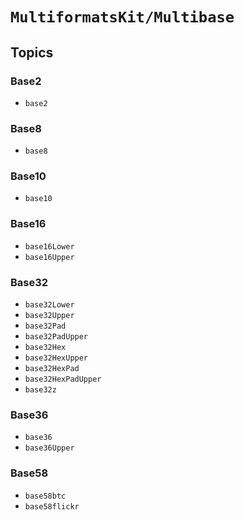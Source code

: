 # ``MultiformatsKit/Multibase``

## Topics

### Base2

- ``base2``

### Base8

- ``base8``

### Base10

- ``base10``

### Base16

- ``base16Lower``
- ``base16Upper``

### Base32

- ``base32Lower``
- ``base32Upper``
- ``base32Pad``
- ``base32PadUpper``
- ``base32Hex``
- ``base32HexUpper``
- ``base32HexPad``
- ``base32HexPadUpper``
- ``base32z``

### Base36

- ``base36``
- ``base36Upper``

### Base58

- ``base58btc``
- ``base58flickr``
